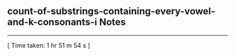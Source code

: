 <h2>count-of-substrings-containing-every-vowel-and-k-consonants-i Notes</h2><hr>[ Time taken: 1 hr 51 m 54 s ]